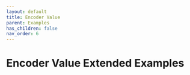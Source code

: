 ```yaml
---
layout: default
title: Encoder Value
parent: Examples
has_children: false
nav_order: 6
---
```


# Encoder Value Extended Examples
